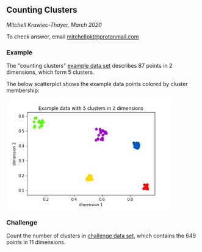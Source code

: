 ## Counting Clusters
_Mitchell Krawiec-Thayer, March 2020_

To check answer, email mitchellpkt@protonmail.com

### Example
The "counting clusters" [example data set](counting_clusters_example_data.csv) describes 87 points in 2 dimensions, which form 5 clusters. 

The below scatterplot shows the example data points colored by cluster membership:

![test](/counting_clusters/counting_clusters_example_viz.png)

### Challenge
Count the number of clusters in [challenge data set](counting_clusters_challenge_data.csv), which contains the 649 points in 11 dimensions.
 
